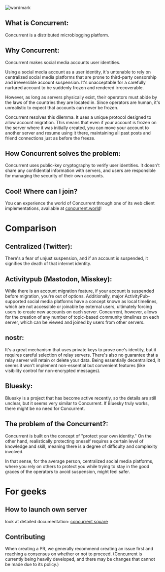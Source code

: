 ![wordmark](https://github.com/totegamma/concurrent/assets/7270849/44864682-ca2d-427a-b1fb-552ca50bcfce)

## What is Concurrent:
Concurrent is a distributed microblogging platform.

## Why Concurrent:
Concurrent makes social media accounts user identities.

Using a social media account as a user identity, it's untenable to rely on centralized social media platforms that are prone to third-party censorship and irreversible account suspension. It's unacceptable for a carefully nurtured account to be suddenly frozen and rendered irrecoverable.

However, as long as servers physically exist, their operators must abide by the laws of the countries they are located in. Since operators are human, it's unrealistic to expect that accounts can never be frozen.

Concurrent resolves this dilemma. It uses a unique protocol designed to allow account migration. This means that even if your account is frozen on the server where it was initially created, you can move your account to another server and resume using it there, maintaining all past posts and friend connections just as before the freeze.

## How Concurrent solves the problem:
Concurrent uses public-key cryptography to verify user identities. It doesn't share any confidential information with servers, and users are responsible for managing the security of their own accounts.

## Cool! Where can I join?
You can experience the world of Concurrent through one of its web client implementations, available at [concurrent.world](https://concurrent.world)!

# Comparison

## Centralized (Twitter):
There's a fear of unjust suspension, and if an account is suspended, it signifies the death of that internet identity.

## Activitypub (Mastodon, Misskey):
While there is an account migration feature, if your account is suspended before migration, you're out of options. Additionally, major ActivityPub-supported social media platforms have a concept known as local timelines, which are not accessible or joinable by external users, ultimately forcing users to create new accounts on each server. Concurrent, however, allows for the creation of any number of topic-based community timelines on each server, which can be viewed and joined by users from other servers.

## nostr:
It's a great mechanism that uses private keys to prove one's identity, but it requires careful selection of relay servers. There's also no guarantee that a relay server will retain or delete your data. Being essentially decentralized, it seems it won't implement non-essential but convenient features (like visibility control for non-encrypted messages).

## Bluesky:
Bluesky is a project that has become active recently, so the details are still unclear, but it seems very similar to Concurrent. If Bluesky truly works, there might be no need for Concurrent.

## The problem of the Concurrent?:
Concurrent is built on the concept of "protect your own identity." On the other hand, realistically protecting oneself requires a certain level of knowledge and skill, meaning there is a degree of difficulty and complexity involved.

In that sense, for the average person, centralized social media platforms, where you rely on others to protect you while trying to stay in the good graces of the operators to avoid suspension, might feel safer.

# For geeks
## How to launch own server
look at detailed documentation: [concurrent square](https://square.concurrent.world/operator/basic/index.html)

## Contributing
When creating a PR, we generally recommend creating an issue first and reaching a consensus on whether or not to proceed. (Concurrent is currently being heavily developed, and there may be changes that cannot be made due to its policy.)
